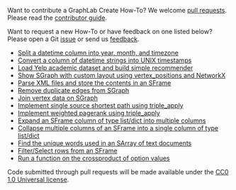 Want to contribute a GraphLab Create How-To? We welcome [pull requests](https://github.com/graphlab-code/how-to/pulls). Please read the [contributor guide](https://github.com/graphlab-code/how-to/blob/master/CONTRIBUTING.md).

Want to request a new How-To or have feedback on one listed below? Please open a Git [issue](https://github.com/graphlab-code/how-to/issues?q=is%3Aopen+is%3Aissue) or send us [feedback](http://graphlab.com/company/contact.html). 

* [Split a datetime column into year, month, and timezone](split_datetime_column.py)
* [Convert a column of datetime strings into UNIX timestamps](convert_column_to_timestamp.py)
* [Load Yelp academic dataset and build simple recommender](load_yelp_dataset.py)
* [Show SGraph with custom layout using vertex_positions and NetworkX](sgraph_show_with_nx_layout.py)
* [Parse XML files and store the contents in an SFrame](sframe_xml_to_dict.py)
* [Remove duplicate edges from SGraph](remove_duplicate_edges.py)
* [Join vertex data on SGraph](join_vertex_data_on_sgraph.py)
* [Implement single source shortest path using triple_apply](triple_apply_shortest_path.py)
* [Implement weighted pagerank using triple_apply](triple_apply_weighted_pagerank.py)
* [Expand an SFrame column of type list/dict into multiple columns](sframe_unpack.py)
* [Collapse multiple columns of an SFrame into a single column of type list/dict](sframe_pack.py)
* [Find the unique words used in an SArray of text documents](sarray_vocabulary.py)
* [Filter/Select rows from an SFrame](select_subset_rows.py)
* [Run a function on the crossproduct of option values](experiment_over_parameters.py)


Code submitted through pull requests will be made available under the [CC0 1.0 Universal license](https://github.com/graphlab-code/how-to/blob/master/LICENSE).
